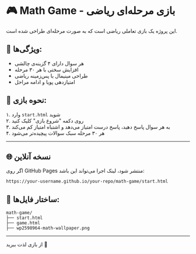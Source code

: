 # 🎮 Math Game - بازی مرحله‌ای ریاضی

این پروژه یک بازی تعاملی ریاضی است که به صورت مرحله‌ای طراحی شده است.

## 🚀 ویژگی‌ها:
- هر سوال دارای ۴ گزینه‌ی چالشی
- افزایش سختی با هر ۳۰ مرحله
- طراحی مینیمال با پس‌زمینه ریاضی
- امتیازدهی پویا و ادامه مراحل

## 🧠 نحوه بازی:
۱. وارد `start.html` شوید  
۲. روی دکمه "شروع بازی" کلیک کنید  
۳. به هر سوال پاسخ دهید، پاسخ درست امتیاز می‌دهد و اشتباه امتیاز کم می‌کند  
۴. هر ۳۰ مرحله سبک سوالات پیچیده‌تر می‌شود

---

## 🌐 نسخه آنلاین
اگر روی GitHub Pages منتشر شود، لینک اجرا می‌تواند این باشد:

```
https://your-username.github.io/your-repo/math-game/start.html
```

## 📁 ساختار فایل‌ها:
```
math-game/
├── start.html
├── game.html
├── wp2598964-math-wallpaper.png
```

---

از بازی لذت ببرید 🎉
